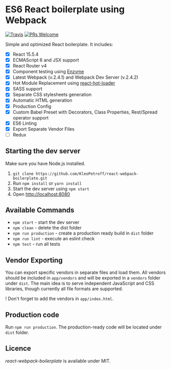 # ES6 React boilerplate using Webpack

[![Travis](https://img.shields.io/travis/KleoPetroff/react-webpack-boilerplate/master.svg?style=flat-square)](https://github.com/KleoPetroff/react-webpack-boilerplate) [![PRs Welcome](https://img.shields.io/badge/PRs-welcome-brightgreen.svg?style=flat-square)](http://makeapullrequest.com)

Simple and optimized React boilerplate. It includes: 

- [x] React 15.5.4
- [x] ECMAScript 6 and JSX support
- [x] React Router v4
- [x] Component testing using [Enzyme](https://github.com/airbnb/enzyme)
- [x] Latest Webpack (v.2.4.1) and Webpack Dev Server (v.2.4.2)
- [x] Hot Module Replacement using [react-hot-loader](https://github.com/gaearon/react-hot-loader)
- [x] SASS support
- [x] Separate CSS stylesheets generation
- [x] Automatic HTML generation
- [x] Production Config
- [x] Custom Babel Preset with Decorators, Class Properties, Rest/Spread operator support 
- [x] ES6 Linting
- [x] Export Separate Vendor Files
- [ ] Redux

## Starting the dev server

Make sure you have Node.js installed.

1. `git clone https://github.com/KleoPetroff/react-webpack-boilerplate.git`
2. Run `npm install` or `yarn install`
3. Start the dev server using `npm start`
3. Open [http://localhost:8080](http://localhost:8080)

## Available Commands

- `npm start` - start the dev server
- `npm clean` - delete the dist folder
- `npm run production` - create a production ready build in `dist` folder
- `npm run lint` - execute an eslint check
- `npm test` - run all tests

## Vendor Exporting

You can export specific vendors in separate files and load them. All vendors should be included in `app/vendors` and will be exported in a `vendors` folder under `dist`. The main idea is to serve independent JavaScript and CSS libraries, though currently all file formats are supported.

! Don't forget to add the vendors in `app/index.html`.

## Production code

Run `npm run production`. The production-ready code will be located under `dist` folder.

## Licence

_react-webpack-boilerplate_ is available under MIT.
